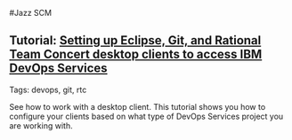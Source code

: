 #Jazz SCM

## Tutorial: [Setting up Eclipse, Git, and Rational Team Concert desktop clients to access IBM DevOps Services](/tutorials/clients)
Tags: devops, git, rtc

See how to work with a desktop client. This tutorial shows you how to configure your clients based on what type of DevOps Services project you are working with. 

